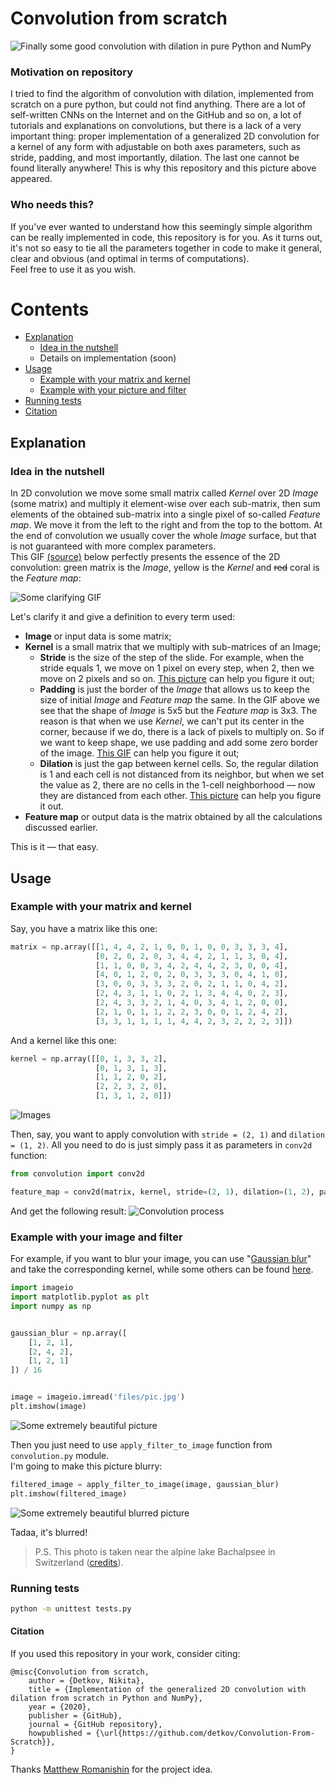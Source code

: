 # Convolution from scratch  
![Finally some good convolution with dilation in pure Python and NumPy](files/meme.jpg)  

### Motivation on repository
I tried to find the algorithm of convolution with dilation, implemented from scratch on a pure python, but could not find anything. There are a lot of self-written CNNs on the Internet and on the GitHub and so on, a lot of tutorials and explanations on convolutions, but there is a lack of a very important thing: proper implementation of a generalized 2D convolution for a kernel of any form with adjustable on both axes parameters, such as stride, padding, and most importantly, dilation. The last one cannot be found literally anywhere! This is why this repository and this picture above appeared.

### Who needs this?
If you've ever wanted to understand how this seemingly simple algorithm can be really implemented in code, this repository is for you. As it turns out, it's not so easy to tie all the parameters together in code to make it general, clear and obvious (and optimal in terms of computations).  
Feel free to use it as you wish.

# Contents
* [Explanation](#explanation)
    * [Idea in the nutshell](#idea-in-the-nutshell)
    * Details on implementation (soon)
* [Usage](#usage)
    * [Example with your matrix and kernel](#example-with-your-matrix-and-kernel)
    * [Example with your picture and filter](#example-with-your-image-and-filter)
* [Running tests](#running-tests)
* [Citation](#citation)

## Explanation
### Idea in the nutshell
In 2D convolution we move some small matrix called <i>Kernel</i> over 2D <i>Image</i> (some matrix) and multiply it element-wise over each sub-matrix, then sum elements of the obtained sub-matrix into a single pixel of so-called <i>Feature map</i>. We move it from the left to the right and from the top to the bottom. At the end of convolution we usually cover the whole <i>Image</i> surface, but that is not guaranteed with more complex parameters.  
This GIF [(source)](https://stackoverflow.com/questions/42450389/how-a-filter-in-convolutional-neural-network-can-generate-multiple-channels) below perfectly presents the essence of the 2D convolution: green matrix is the <i>Image</i>, yellow is the <i>Kernel</i> and <s>red</s> coral is the <i>Feature map</i>:
 
![*Some clarifying GIF*](files/conv.gif)

Let's clarify it and give a definition to every term used:
- <b>Image</b> or input data is some matrix;
- <b>Kernel</b> is a small matrix that we multiply with sub-matrices of an Image;
    - <b>Stride</b> is the size of the step of the slide. For example, when the stride equals 1, we move on 1 pixel on every step, when 2, then we move on 2 pixels and so on. [This picture](files/expl_stride.png) can help you figure it out;
    - <b>Padding</b> is just the border of the <i>Image</i> that allows us to keep the size of initial <i>Image</i> and <i>Feature map</i> the same. In the GIF above we see that the shape of <i>Image</i> is 5x5 but the <i>Feature map</i> is 3x3. The reason is that when we use <i>Kernel</i>, we can't put its center in the corner, because if we do, there is a lack of pixels to multiply on. So if we want to keep shape, we use padding and add some zero border of the image. [This GIF](files/expl_padding.gif) can help you figure it out;
    - <b>Dilation</b> is just the gap between kernel cells. So, the regular dilation is 1 and each cell is not distanced from its neighbor, but when we set the value as 2, there are no cells in the 1-cell neighborhood — now they are distanced from each other. [This picture](files/expl_dilation.png) can help you figure it out.   
- <b>Feature map</b> or output data is the matrix obtained by all the calculations discussed earlier.

This is it — that easy.
<!-- ### Details on implementation -->

## Usage 
### Example with your matrix and kernel
Say, you have a matrix like this one:
```python
matrix = np.array([[1, 4, 4, 2, 1, 0, 0, 1, 0, 0, 3, 3, 3, 4], 
                   [0, 2, 0, 2, 0, 3, 4, 4, 2, 1, 1, 3, 0, 4],
                   [1, 1, 0, 0, 3, 4, 2, 4, 4, 2, 3, 0, 0, 4],
                   [4, 0, 1, 2, 0, 2, 0, 3, 3, 3, 0, 4, 1, 0],
                   [3, 0, 0, 3, 3, 3, 2, 0, 2, 1, 1, 0, 4, 2],
                   [2, 4, 3, 1, 1, 0, 2, 1, 3, 4, 4, 0, 2, 3],
                   [2, 4, 3, 3, 2, 1, 4, 0, 3, 4, 1, 2, 0, 0],
                   [2, 1, 0, 1, 1, 2, 2, 3, 0, 0, 1, 2, 4, 2],
                   [3, 3, 1, 1, 1, 1, 4, 4, 2, 3, 2, 2, 2, 3]])
```
<!-- ![Some random matrix](files/plot_random_matrix.jpg)   -->

And a kernel like this one:
```python
kernel = np.array([[0, 1, 3, 3, 2], 
                   [0, 1, 3, 1, 3],
                   [1, 1, 2, 0, 2],
                   [2, 2, 3, 2, 0],
                   [1, 3, 1, 2, 0]])
```
<!-- ![Some random kernel](files/plot_random_kernel.jpg)   -->

![Images](files/plot_random_matrix_and_kernel.jpg)

Then, say, you want to apply convolution with `stride = (2, 1)` and `dilation = (1, 2)`. All you need to do is just simply pass it as parameters in `conv2d` function:
```python
from convolution import conv2d

feature_map = conv2d(matrix, kernel, stride=(2, 1), dilation=(1, 2), padding=(0, 0))
```
And get the following result:
![Convolution process](files/convolution_process.gif)

### Example with your image and filter
For example, if you want to blur your image, you can use "[Gaussian blur](https://en.wikipedia.org/wiki/Gaussian_blur)" and take the corresponding kernel, while some others can be found [here](https://en.wikipedia.org/wiki/Kernel_(image_processing)).
```python
import imageio
import matplotlib.pyplot as plt
import numpy as np


gaussian_blur = np.array([
    [1, 2, 1],
    [2, 4, 2],
    [1, 2, 1]
]) / 16


image = imageio.imread('files/pic.jpg')
plt.imshow(image)
```
![*Some extremely beautiful picture*](files/pic.jpg)

Then you just need to use `apply_filter_to_image` function from `convolution.py` module.  
I'm going to make this picture blurry:
```python
filtered_image = apply_filter_to_image(image, gaussian_blur)
plt.imshow(filtered_image)
```
![*Some extremely beautiful blurred picture*](files/pic_blurred.jpg)

Tadaa, it's blurred!

> P.S. This photo is taken near the alpine lake Bachalpsee in Switzerland ([credits](https://unsplash.com/photos/z_f2JrBRbOg)).  

### Running tests
```bash
python -m unittest tests.py
```

#### Citation
If you used this repository in your work, consider citing:  
```
@misc{Convolution from scratch,
    author = {Detkov, Nikita},
    title = {Implementation of the generalized 2D convolution with dilation from scratch in Python and NumPy},
    year = {2020},
    publisher = {GitHub},
    journal = {GitHub repository},
    howpublished = {\url{https://github.com/detkov/Convolution-From-Scratch}},
}
```

Thanks [Matthew Romanishin](https://github.com/matthewromanishin) for the project idea.
